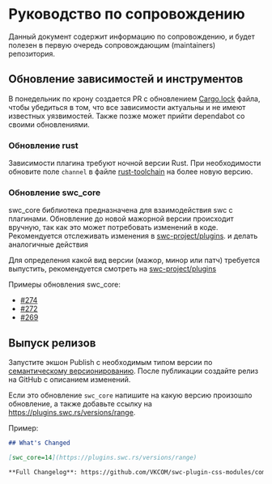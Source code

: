 # Руководство по сопровождению

Данный документ содержит информацию по сопровождению, и будет полезен
в первую очередь сопровождающим (maintainers) репозитория.

## Обновление зависимостей и инструментов

В понедельник по крону создается PR с обновлением
[Cargo.lock](./Cargo.lock) файла, чтобы убедиться в том, что все зависимости
актуальны и не имеют известных уязвимостей. Также позже может прийти dependabot
со своими обновлениями.

### Обновление rust

Зависимости плагина требуют ночной версии Rust. При необходимости обновите поле
`channel` в файле [rust-toolchain](./rust-toolchain.toml) на более новую версию.

### Обновление swc_core

swc_core библиотека предназначена для взаимодействия swc с плагинами.
Обновление до новой мажорной версии происходит вручную, так как это может
потребовать изменений в коде. Рекомендуется отслеживать изменения в [swc-project/plugins](https://github.com/swc-project/plugins/commits/main/).
и делать аналогичные действия

Для определения какой вид версии (мажор, минор или патч) требуется выпустить,
рекомендуется смотреть на [swc-project/plugins](https://github.com/swc-project/plugins/commits/main/)

Примеры обновления swc_core:

- [#274](https://github.com/VKCOM/swc-plugin-css-modules/pull/274)
- [#272](https://github.com/VKCOM/swc-plugin-css-modules/pull/272)
- [#269](https://github.com/VKCOM/swc-plugin-css-modules/pull/269)

## Выпуск релизов

Запустите экшон Publish с необходимым типом версии по
[семантическому версионированию](https://semver.org/lang/ru/). После публикации
создайте релиз на GitHub с описанием изменений.

Если это обновление `swc_core` напишите на какую версию произошло обновление,
а также добавьте ссылку на https://plugins.swc.rs/versions/range.

Пример:

```md
## What's Changed

[swc_core=14](https://plugins.swc.rs/versions/range)

**Full Changelog**: https://github.com/VKCOM/swc-plugin-css-modules/compare/v2.2.0...v2.2.1
```

